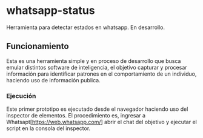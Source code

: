 # whatsapp-status
Herramienta para detectar estados en whatsapp. En desarrollo. 

## Funcionamiento 

Esta es una herramienta simple y en proceso de desarrollo que busca emular distintos software de inteligencia, el objetivo capturar y procesar información para identificar patrones en el comportamiento de un individuo, haciendo uso de información publica. 

### Ejecución

Este primer prototipo es ejecutado desde el navegador haciendo uso del inspector de elementos. El procedimiento es, ingresar a Whatsapt[https://web.whatsapp.com/] abrir el chat del objetivo y ejecutar el script en la consola del inspector. 
